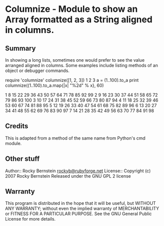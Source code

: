# Columnize - Module to show an Array formatted as a String aligned in columns. 

## Summary

  In showing a long lists, sometimes one would prefer to see the value
  arranged aligned in columns. Some examples include listing methods
  of an object or debugger commands.

  require 'columnize'
  columnize([1, 2, 3])
   1 2 3 
  a  = (1..100).to_a
  print columnize((1..100).to_a.map{|x| "%2d" % x}, 60)

   1   8  15  22  29  36  43  50  57  64  71  78  85  92  99 
   2   9  16  23  30  37  44  51  58  65  72  79  86  93  100
   3  10  17  24  31  38  45  52  59  66  73  80  87  94
   4  11  18  25  32  39  46  53  60  67  74  81  88  95
   5  12  19  26  33  40  47  54  61  68  75  82  89  96
   6  13  20  27  34  41  48  55  62  69  76  83  90  97
   7  14  21  28  35  42  49  56  63  70  77  84  91  98


## Credits

  This is adapted from a method of the same name from Python's cmd module.

## Other stuff

Author::   Rocky Bernstein <rockyb@rubyforge.net>
License::  Copyright (c) 2007 Rocky Bernstein
           Released under the GNU GPL 2 license

## Warranty

This program is distributed in the hope that it will be useful,
but WITHOUT ANY WARRANTY; without even the implied warranty of
MERCHANTABILITY or FITNESS FOR A PARTICULAR PURPOSE.  See the
GNU General Public License for more details.
